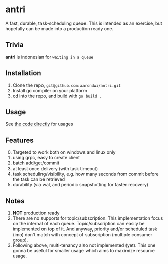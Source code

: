 # antri
A fast, durable, task-scheduling queue. This is intended as an exercise, but hopefully can be made into a production ready one.

Trivia
------------------------------------------------------
**antri** is indonesian for `waiting in a queue`

Installation
------------------------------------------------------

1. Clone the repo, `git@github.com:aarondwi/antri.git`
2. Install go compiler on your platform
3. cd into the repo, and build with `go build .`

Usage
------------------------------------------------------

See [the code directly](https://github.com/aarondwi/antri/blob/master/antriserver_test.go) for usages

Features
-------------------------------------------------------

0. Targeted to work both on windows and linux only
1. using grpc, easy to create client
2. batch add/get/commit
3. at least once delivery (with task timeout)
4. task scheduling/visibility, e.g. how many seconds from commit before the task can be retrieved
5. durability (via wal, and periodic snapshotting for faster recovery)

Notes
------------------------------------------------------

1. **NOT** production ready
2. There are no supports for topic/subscription. This implementation focus on the internal of each queue. Topic/subscription can easily be implemented on top of it. And anyway, priority and/or scheduled task (imo) don't match with concept of subscription (multiple consumer group).
3. Following above, multi-tenancy also not implemented (yet). This one gonna be useful for smaller usage which aims to maximize resource usage.
